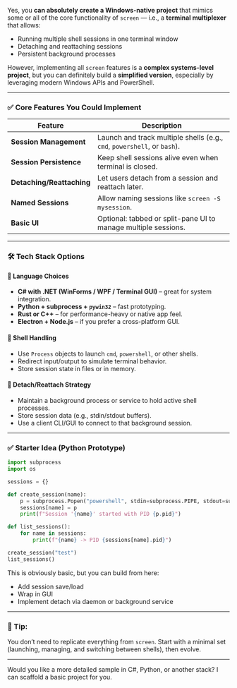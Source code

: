 Yes, you **can absolutely create a Windows-native project** that mimics some or all of the core functionality of `screen` — i.e., a **terminal multiplexer** that allows:

* Running multiple shell sessions in one terminal window
* Detaching and reattaching sessions
* Persistent background processes

However, implementing all `screen` features is a **complex systems-level project**, but you can definitely build a **simplified version**, especially by leveraging modern Windows APIs and PowerShell.

---

### ✅ Core Features You Could Implement

| Feature                   | Description                                                              |
| ------------------------- | ------------------------------------------------------------------------ |
| **Session Management**    | Launch and track multiple shells (e.g., `cmd`, `powershell`, or `bash`). |
| **Session Persistence**   | Keep shell sessions alive even when terminal is closed.                  |
| **Detaching/Reattaching** | Let users detach from a session and reattach later.                      |
| **Named Sessions**        | Allow naming sessions like `screen -S mysession`.                        |
| **Basic UI**              | Optional: tabbed or split-pane UI to manage multiple sessions.           |

---

### 🛠 Tech Stack Options

#### 🔹 **Language Choices**

* **C# with .NET (WinForms / WPF / Terminal GUI)** – great for system integration.
* **Python + subprocess + `pywin32`** – fast prototyping.
* **Rust or C++** – for performance-heavy or native app feel.
* **Electron + Node.js** – if you prefer a cross-platform GUI.

#### 🔹 **Shell Handling**

* Use `Process` objects to launch `cmd`, `powershell`, or other shells.
* Redirect input/output to simulate terminal behavior.
* Store session state in files or in memory.

#### 🔹 **Detach/Reattach Strategy**

* Maintain a background process or service to hold active shell processes.
* Store session data (e.g., stdin/stdout buffers).
* Use a client CLI/GUI to connect to that background session.

---

### ✅ Starter Idea (Python Prototype)

```python
import subprocess
import os

sessions = {}

def create_session(name):
    p = subprocess.Popen("powershell", stdin=subprocess.PIPE, stdout=subprocess.PIPE, stderr=subprocess.PIPE)
    sessions[name] = p
    print(f"Session '{name}' started with PID {p.pid}")

def list_sessions():
    for name in sessions:
        print(f"{name} -> PID {sessions[name].pid}")

create_session("test")
list_sessions()
```

This is obviously basic, but you can build from here:

* Add session save/load
* Wrap in GUI
* Implement detach via daemon or background service

---

### 🧠 Tip:

You don’t need to replicate everything from `screen`. Start with a minimal set (launching, managing, and switching between shells), then evolve.

---

Would you like a more detailed sample in C#, Python, or another stack? I can scaffold a basic project for you.
